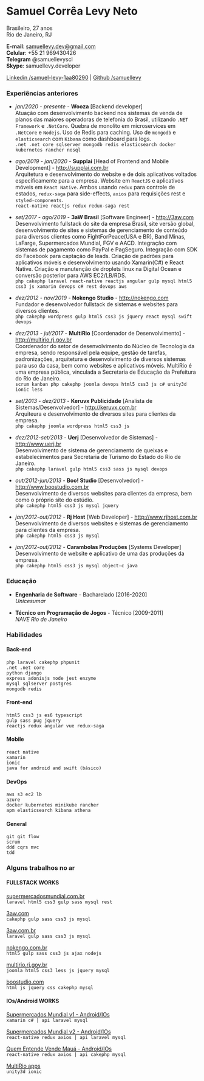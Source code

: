 # Samuel Corrêa Levy Neto

Brasileiro, 27 anos  
Rio de Janeiro, RJ

**E-mail**: samuellevy.dev@gmail.com  
**Celular**: +55 21 969430426  
**Telegram** @samuellevyscl  
**Skype**: samuellevy.developer

[Linkedin /samuel-levy-1aa80290](https://www.linkedin.com/in/samuel-levy-1aa80290/) | [Github /samuellevy](https://github.com/samuellevy/)

### Experiências anteriores

- _jan/2020 - presente_ - **Wooza** [Backend developer]  
  Atuação com desenvolvimento backend nos sistemas de venda de planos das maiores operadoras de telefonia do Brasil, utilizando `.NET Framework` e `.NetCore`. Quebra de monolito em microservices em `.NetCore` e `Nodejs`. Uso de Redis para caching. Uso de `mongodb` e `elasticsearch` com `Kibana` como dashboard para logs.  
  `.net .net core sqlserver mongodb redis elasticsearch docker kubernetes rancher nosql`

- _ago/2019 - jan/2020_ - **Supplai** [Head of Frontend and Mobile Development] - http://supplai.com.br  
  Arquitetura e desenvolvimento do website e de dois aplicativos voltados especificamente para a empresa. Website em `ReactJS` e aplicativos móveis em `React Native`. Ambos usando `redux` para controle de estados, `redux-saga` para side-effects, `axios` para requisições rest e `styled-components`.  
  `react-native reactjs redux redux-saga rest`

- _set/2017 - ago/2019_ - **3aW Brasil** [Software Engineer] - http://3aw.com  
  Desenvolvimento fullstack do site da empresa Brasil, site versão global, desenvolvimento de sites e sistemas de gerenciamento de conteúdo para diversos clientes como FightForPeace(USA e BR), Band Minas, LaFarge, Supermercados Mundial, FGV e AACD. Integração com sistemas de pagamento como PayPal e PagSeguro. Integração com SDK do Facebook para captação de leads. Criação de padrões para aplicativos móveis e desenvolvimento usando Xamarin(C#) e React Native. Criação e manutenção de droplets linux na Digital Ocean e conversão posterior para AWS EC2/LB/RDS.  
  `php cakephp laravel react-native reactjs angular gulp mysql html5 css3 js xamarin devops c# rest devops aws`

- _dez/2012 - nov/2019_ - **Nokengo Studio** - http://nokengo.com  
  Fundador e desenvolvedor fullstack de sistemas e websites para diversos clientes.  
  `php cakephp wordpress gulp html5 css3 js jquery react mysql swift devops`

- _dez/2013 - jul/2017_ - **MultiRio** [Coordenador de Desenvolvimento] - http://multirio.rj.gov.br  
  Coordenador do setor de desenvolvimento do Núcleo de Tecnologia da empresa, sendo responsável pela equipe, gestão de tarefas, padronizações, arquitetura e desenvolvimento de diversos sistemas para uso da casa, bem como websites e aplicativos móveis. MultiRio é uma empresa pública, vinculada a Secretaria de Educação da Prefeitura do Rio de Janeiro.  
  `scrum kanban php cakephp joomla devops html5 css3 js c# unity3d ionic less`

- _set/2013 - dez/2013_ - **Keruvx Publicidade** [Analista de Sistemas/Desenvolvedor] - http://keruvx.com.br  
  Arquiteura e desenvolvimento de diversos sites para clientes da empresa.  
  `php cakephp joomla wordpress html5 css3 js`

- _dez/2012-set/2013_ - **Uerj** [Desenvolvedor de Sistemas] - http://www.uerj.br  
  Desenvolvimento de sistema de gerenciamento de queixas e estabelecimentos para Secretaria de Turismo do Estado do Rio de Janeiro.  
  `php cakephp laravel gulp html5 css3 sass js mysql devops`

- _out/2012-jun/2013_ - **Boo! Studio** [Desenvolvedor] - http://www.boostudio.com.br  
  Desenvolvimento de diversos websites para clientes da empresa, bem como o próprio site do estúdio.  
  `php cakephp html5 css3 js mysql jquery`

- _jan/2012-out/2012_ - **Rj Host** [Web Developer] - http://www.rjhost.com.br  
  Desenvolvimento de diversos websites e sistemas de gerenciamento para clientes da empresa.  
  `php cakephp html5 css3 js mysql`

- _jan/2012-out/2012_ - **Carambolas Produções** [Systems Developer]  
  Desenvolvimento de website e aplicativo de uma das produções da empresa.  
  `php cakephp html5 css3 js mysql object-c java`

### Educação

- **Engenharia de Software** - Bacharelado [2016-2020]  
  _Unicesumar_

- **Técnico em Programação de Jogos** - Técnico [2009-2011]  
  _NAVE Rio de Janeiro_

### Habilidades

#### Back-end

```
php laravel cakephp phpunit
.net .net core
python django
express adonisjs node jest enzyme
mysql sqlserver postgres
mongodb redis
```

#### Front-end

```
html5 css3 js es6 typescript
gulp sass pug jquery
reactjs redux angular vue redux-saga
```

#### Mobile

```
react native
xamarin
ionic
java for android and swift (básico)
```

#### DevOps

```
aws s3 ec2 lb
azure
docker kubernetes minikube rancher
apm elasticsearch kibana athena
```

#### General

```
git git flow
scrum
ddd cqrs mvc
tdd
```

### Alguns trabalhos no ar

#### FULLSTACK WORKS

[supermercadosmundial.com.br](http://3aw.com)  
`laravel html5 css3 gulp sass mysql rest`

[3aw.com](http://3aw.com)  
`cakephp gulp sass css3 js mysql`

[3aw.com.br](http://3aw.com)  
`laravel gulp sass css3 js mysql`

[nokengo.com.br](http://nokengo.com.br)  
`html5 gulp sass css3 js ajax nodejs`

[multirio.rj.gov.br](http://multirio.rj.gov.br)  
`joomla html5 css3 less js jquery mysql`

[boostudio.com](http://boostudio.com.br)  
`html js jquery css cakephp mysql`

#### IOs/Android WORKS

[Supermercados Mundial v1 - Android/IOs]()  
`xamarin c# | api laravel mysql`

[Supermercados Mundial v2 - Android/IOs]()  
`react-native redux axios | api laravel mysql`

[Quem Entende Vende Mauá - Android/IOs]()  
`react-native redux axios | api cakephp mysql`

[MultiRio apps]()  
`unity3d ionic`
